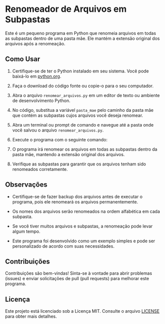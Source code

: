 # Renomeador de Arquivos em Subpastas

Este é um pequeno programa em Python que renomeia arquivos em todas as subpastas dentro de uma pasta mãe. Ele mantém a extensão original dos arquivos após a renomeação.

## Como Usar

1. Certifique-se de ter o Python instalado em seu sistema. Você pode baixá-lo em [python.org](https://www.python.org/downloads/).

2. Faça o download do código fonte ou copie-o para o seu computador.

3. Abra o arquivo `renomear_arquivos.py` em um editor de texto ou ambiente de desenvolvimento Python.

4. No código, substitua a variável `pasta_mae` pelo caminho da pasta mãe que contém as subpastas cujos arquivos você deseja renomear.

5. Abra um terminal ou prompt de comando e navegue até a pasta onde você salvou o arquivo `renomear_arquivos.py`.

6. Execute o programa com o seguinte comando:


7. O programa irá renomear os arquivos em todas as subpastas dentro da pasta mãe, mantendo a extensão original dos arquivos.

8. Verifique as subpastas para garantir que os arquivos tenham sido renomeados corretamente.

## Observações

- Certifique-se de fazer backup dos arquivos antes de executar o programa, pois ele renomeará os arquivos permanentemente.

- Os nomes dos arquivos serão renomeados na ordem alfabética em cada subpasta.

- Se você tiver muitos arquivos e subpastas, a renomeação pode levar algum tempo.

- Este programa foi desenvolvido como um exemplo simples e pode ser personalizado de acordo com suas necessidades.

## Contribuições

Contribuições são bem-vindas! Sinta-se à vontade para abrir problemas (issues) e enviar solicitações de pull (pull requests) para melhorar este programa.

## Licença

Este projeto está licenciado sob a Licença MIT. Consulte o arquivo [LICENSE](LICENSE) para obter mais detalhes.
